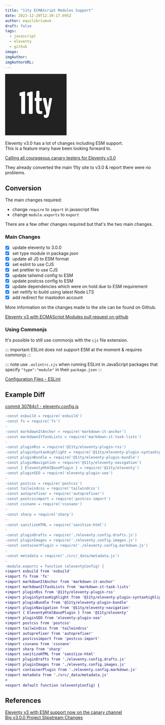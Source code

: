 ```yaml
---
title: "11ty ECMAScript Modules Support"
date: 2023-12-29T12:30:17.695Z
author: equilibriumuk
draft: false
tags:
  - javascript
  - eleventy
  - github
image:
imgAuthor:
imgAuthorURL:
---
```


![11ty logo](../_media/images/11ty-200.png)

Eleventy v3.0 has a lot of changes including ESM support.<br/>
This is a feature many have been looking forward to.

<i class="fa fa-link"></i> <a href="https://www.11ty.dev/blog/canary-eleventy-v3/" target="_blank" rel="noopener noreferrer">Calling all courageous canary testers for Eleventy v3.0</a>

They already converted the main 11ty site to v3.0 & report there were no problems.

## Conversion

The main changes required:

- change `require` to `import` in javascript files
- change `module.exports` to `export`

There are a few other changes required but that's the two main changes.

### Main Changes

- [x] update eleventy to 3.0.0
- [x] set type module in package.json
- [x] update all JS to ESM format
- [x] set eslint to use CJS
- [x] set prettier to use CJS
- [x] update tailwind config to ESM
- [x] update postcss config to ESM
- [x] update dependencies which were on hold due to ESM requirement
- [x] set netlify to build using latest Node LTS
- [x] add redirect for mastodon account

More information on the changes made to the site can be found on Github.

<i class="fa fa-code-fork git-fork"></i> <a href="https://github.com/equk/11ty-equk/pull/6" target="_blank" rel="noopener noreferrer">Eleventy v3 with ECMAScript Modules pull request on github</a>

### Using Commonjs

It's possible to still use commonjs with the `cjs` file extension.

::: important
ESLint does not support ESM at the moment & requires commonjs
:::

::: note
use `.eslintrc.cjs` when running ESLint in JavaScript packages that specify `"type":"module"` in their `package.json`
:::

<i class="fa fa-link"></i> <a href="https://eslint.org/docs/latest/use/configure/configuration-files" target="_blank" rel="noopener noreferrer">Configuration Files - ESLint</a>

## Example Diff

<i class="fa fa-code-fork git-fork"></i> <a href="https://github.com/equk/11ty-equk/commit/30784c1b5731833812b45f0221b38218d7f7c142" target="_blank" rel="noopener noreferrer">commit 30784c1 - eleventy.config.js</a>

```diff
-const esbuild = require('esbuild')
-const fs = require('fs')
-
-const markdownItAnchor = require('markdown-it-anchor')
-const markdownItTaskLists = require('markdown-it-task-lists')
-
-const pluginRss = require('@11ty/eleventy-plugin-rss')
-const pluginSyntaxHighlight = require('@11ty/eleventy-plugin-syntaxhighlight')
-const pluginBundle = require('@11ty/eleventy-plugin-bundle')
-const pluginNavigation = require('@11ty/eleventy-navigation')
-const { EleventyHtmlBasePlugin } = require('@11ty/eleventy')
-const pluginSEO = require('eleventy-plugin-seo')
-
-const postcss = require('postcss')
-const tailwindcss = require('tailwindcss')
-const autoprefixer = require('autoprefixer')
-const postcssimport = require('postcss-import')
-const cssnano = require('cssnano')
-
-const sharp = require('sharp')
-
-const sanitizeHTML = require('sanitize-html')
-
-const pluginDrafts = require('./eleventy.config.drafts.js')
-const pluginImages = require('./eleventy.config.images.js')
-const containerPlugin = require('./eleventy.config.markdown.js')
-
-const metadata = require('./src/_data/metadata.js')
-
-module.exports = function (eleventyConfig) {
+import esbuild from 'esbuild'
+import fs from 'fs'
+import markdownItAnchor from 'markdown-it-anchor'
+import markdownItTaskLists from 'markdown-it-task-lists'
+import pluginRss from '@11ty/eleventy-plugin-rss'
+import pluginSyntaxHighlight from '@11ty/eleventy-plugin-syntaxhighlight'
+import pluginBundle from '@11ty/eleventy-plugin-bundle'
+import pluginNavigation from '@11ty/eleventy-navigation'
+import { EleventyHtmlBasePlugin } from '@11ty/eleventy'
+import pluginSEO from 'eleventy-plugin-seo'
+import postcss from 'postcss'
+import tailwindcss from 'tailwindcss'
+import autoprefixer from 'autoprefixer'
+import postcssimport from 'postcss-import'
+import cssnano from 'cssnano'
+import sharp from 'sharp'
+import sanitizeHTML from 'sanitize-html'
+import pluginDrafts from './eleventy.config.drafts.js'
+import pluginImages from './eleventy.config.images.js'
+import containerPlugin from './eleventy.config.markdown.js'
+import metadata from './src/_data/metadata.js'
+
+export default function (eleventyConfig) {
```

## References

<i class="fa fa-link"></i> <a href="https://www.zachleat.com/web/eleventy-v3-alpha/" target="_blank" rel="noopener noreferrer">Eleventy v3 with ESM support now on the canary channel</a><br/>
<i class="fa fa-code-fork git-fork"></i> <a href="https://github.com/11ty/eleventy/pull/3074" target="_blank" rel="noopener noreferrer">Big v3.0.0 Project Slipstream Changes</a>
